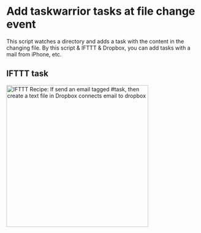 # Add taskwarrior tasks at file change event

This script watches a directory and adds a task with the content in the changing file. By this script & IFTTT & Dropbox, you can add tasks with a mail from iPhone, etc.

## IFTTT task

<a href="https://ifttt.com/view_embed_recipe/434245-if-send-an-email-tagged-task-then-create-a-text-file-in-dropbox" target = "_blank" class="embed_recipe embed_recipe-l_65" id= "embed_recipe-434245"><img src= 'https://ifttt.com/recipe_embed_img/434245' alt="IFTTT Recipe: If send an email tagged #task, then create a text file in Dropbox connects email to dropbox" width="370px" style="max-width:100%"/></a><script async type="text/javascript" src= "//ifttt.com/assets/embed_recipe.js"></script>
